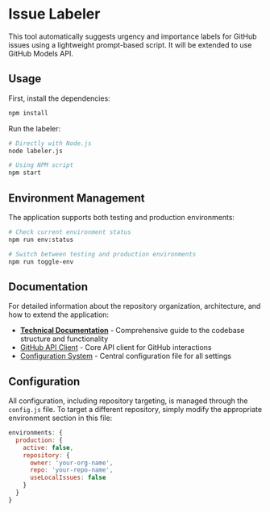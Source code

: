 # Issue Labeler

This tool automatically suggests urgency and importance labels for GitHub issues using a lightweight prompt-based script. It will be extended to use GitHub Models API.

## Usage

First, install the dependencies:

```bash
npm install
```

Run the labeler:

```bash
# Directly with Node.js
node labeler.js

# Using NPM script
npm start
```

## Environment Management

The application supports both testing and production environments:

```bash
# Check current environment status
npm run env:status

# Switch between testing and production environments
npm run toggle-env
```

## Documentation

For detailed information about the repository organization, architecture, and how to extend the application:

- [**Technical Documentation**](TECHNICAL.md) - Comprehensive guide to the codebase structure and functionality
- [GitHub API Client](github-api-client.js) - Core API client for GitHub interactions
- [Configuration System](config.js) - Central configuration file for all settings

## Configuration

All configuration, including repository targeting, is managed through the `config.js` file. To target a different repository, simply modify the appropriate environment section in this file:

```javascript
environments: {
  production: {
    active: false,
    repository: {
      owner: 'your-org-name',
      repo: 'your-repo-name',
      useLocalIssues: false
    }
  }
}
```
